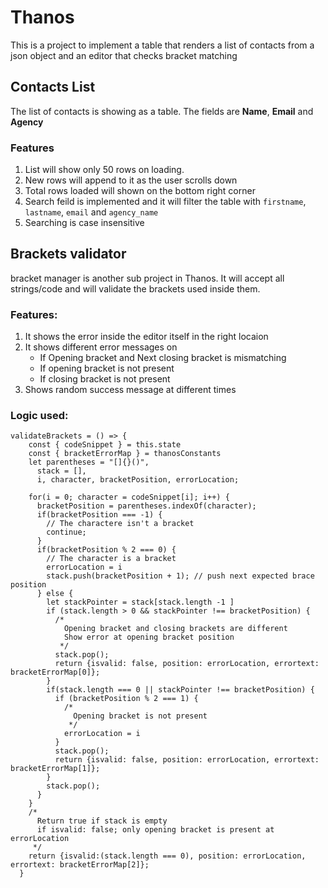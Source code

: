 # Thanos

This is a project to implement a table that renders a list of contacts from a json object and an editor that checks bracket matching

## Contacts List

The list of contacts is showing as a table. The fields are **Name**, **Email** and **Agency**

### Features

1. List will show only 50 rows on loading.
2. New rows will append to it as the user scrolls down
3. Total rows loaded will shown on the bottom right corner
4. Search feild is implemented and it will filter the table with `firstname`, `lastname`, `email` and `agency_name`
5. Searching is case insensitive

## Brackets validator

bracket manager is another sub project in Thanos. It will accept all strings/code and will validate the brackets used inside them.

### Features:

1. It shows the error inside the editor itself in the right locaion
2. It shows different error messages on
   * If Opening bracket and Next closing bracket is mismatching
   * If opening bracket is not present
   * If closing bracket is not present
3. Shows random success message at different times

### Logic used:

```
validateBrackets = () => {
    const { codeSnippet } = this.state
    const { bracketErrorMap } = thanosConstants
    let parentheses = "[]{}()",
      stack = [],
      i, character, bracketPosition, errorLocation;

    for(i = 0; character = codeSnippet[i]; i++) {
      bracketPosition = parentheses.indexOf(character);
      if(bracketPosition === -1) {
        // The charactere isn't a bracket
        continue;
      }
      if(bracketPosition % 2 === 0) {
        // The character is a bracket
        errorLocation = i
        stack.push(bracketPosition + 1); // push next expected brace position
      } else {
        let stackPointer = stack[stack.length -1 ]
        if (stack.length > 0 && stackPointer !== bracketPosition) {
          /*
            Opening bracket and closing brackets are different
            Show error at opening bracket position
           */
          stack.pop();
          return {isvalid: false, position: errorLocation, errortext: bracketErrorMap[0]};
        }
        if(stack.length === 0 || stackPointer !== bracketPosition) {
          if (bracketPosition % 2 === 1) {
            /*
              Opening bracket is not present
             */
            errorLocation = i
          }
          stack.pop();
          return {isvalid: false, position: errorLocation, errortext: bracketErrorMap[1]};
        }
        stack.pop();
      }
    }
    /*
      Return true if stack is empty
      if isvalid: false; only opening bracket is present at errorLocation
     */
    return {isvalid:(stack.length === 0), position: errorLocation, errortext: bracketErrorMap[2]};
  }
```
